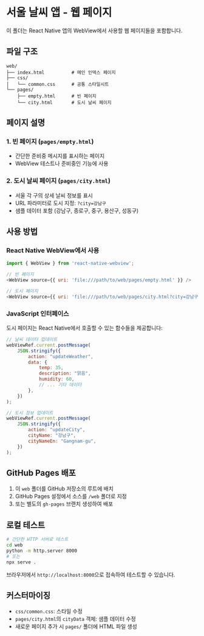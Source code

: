 # 서울 날씨 앱 - 웹 페이지

이 폴더는 React Native 앱의 WebView에서 사용할 웹 페이지들을 포함합니다.

## 파일 구조

```
web/
├── index.html          # 메인 인덱스 페이지
├── css/
│   └── common.css      # 공통 스타일시트
└── pages/
    ├── empty.html      # 빈 페이지
    └── city.html       # 도시 날씨 페이지
```

## 페이지 설명

### 1. 빈 페이지 (`pages/empty.html`)

-   간단한 준비중 메시지를 표시하는 페이지
-   WebView 테스트나 준비중인 기능에 사용

### 2. 도시 날씨 페이지 (`pages/city.html`)

-   서울 각 구의 상세 날씨 정보를 표시
-   URL 파라미터로 도시 지정: `?city=강남구`
-   샘플 데이터 포함 (강남구, 종로구, 중구, 용산구, 성동구)

## 사용 방법

### React Native WebView에서 사용

```javascript
import { WebView } from 'react-native-webview';

// 빈 페이지
<WebView source={{ uri: 'file:///path/to/web/pages/empty.html' }} />

// 도시 페이지
<WebView source={{ uri: 'file:///path/to/web/pages/city.html?city=강남구' }} />
```

### JavaScript 인터페이스

도시 페이지는 React Native에서 호출할 수 있는 함수들을 제공합니다:

```javascript
// 날씨 데이터 업데이트
webViewRef.current.postMessage(
    JSON.stringify({
        action: "updateWeather",
        data: {
            temp: 35,
            description: "맑음",
            humidity: 60,
            // ... 기타 데이터
        },
    })
);

// 도시 정보 업데이트
webViewRef.current.postMessage(
    JSON.stringify({
        action: "updateCity",
        cityName: "강남구",
        cityNameEn: "Gangnam-gu",
    })
);
```

## GitHub Pages 배포

1. 이 `web` 폴더를 GitHub 저장소의 루트에 배치
2. GitHub Pages 설정에서 소스를 `/web` 폴더로 지정
3. 또는 별도의 `gh-pages` 브랜치 생성하여 배포

## 로컬 테스트

```bash
# 간단한 HTTP 서버로 테스트
cd web
python -m http.server 8000
# 또는
npx serve .
```

브라우저에서 `http://localhost:8000`으로 접속하여 테스트할 수 있습니다.

## 커스터마이징

-   `css/common.css`: 스타일 수정
-   `pages/city.html`의 `cityData` 객체: 샘플 데이터 수정
-   새로운 페이지 추가 시 `pages/` 폴더에 HTML 파일 생성
